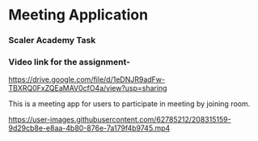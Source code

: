 # Meeting Application
### Scaler Academy Task

### Video link for the assignment-
https://drive.google.com/file/d/1eDNJR9adFw-TBXRQ0FxZQEaMAV0cfO4a/view?usp=sharing

This is a meeting app for users to participate in meeting by joining room. 


https://user-images.githubusercontent.com/62785212/208315159-9d29cb8e-e8aa-4b80-876e-7a179f4b9745.mp4

